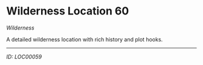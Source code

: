 # Wilderness Location 60

*Wilderness*

A detailed wilderness location with rich history and plot hooks.

---
*ID: LOC00059*